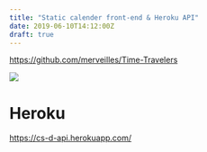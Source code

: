 ```yaml
---
title: "Static calender front-end & Heroku API"
date: 2019-06-10T14:12:00Z
draft: true
---
```


https://github.com/merveilles/Time-Travelers

![](https://ftp.cass.si/zQDO5kTO5k.png)

# Heroku

https://cs-d-api.herokuapp.com/
